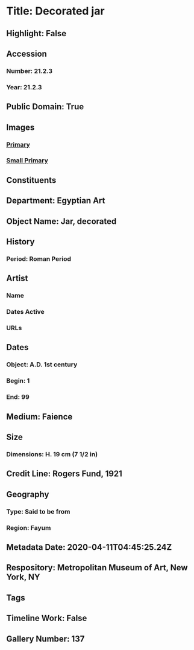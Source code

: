 # Title: Decorated jar
## Highlight: False
## Accession
### Number: 21.2.3
### Year: 21.2.3
## Public Domain: True
## Images
### [Primary](https://images.metmuseum.org/CRDImages/eg/original/vs21.2.3.jpg)
### [Small Primary](https://images.metmuseum.org/CRDImages/eg/web-large/vs21.2.3.jpg)
## Constituents
## Department: Egyptian Art
## Object Name: Jar, decorated
## History
### Period: Roman Period
## Artist
### Name
### Dates Active
### URLs
## Dates
### Object: A.D. 1st century
### Begin: 1
### End: 99
## Medium: Faience
## Size
### Dimensions: H. 19 cm (7 1/2 in)
## Credit Line: Rogers Fund, 1921
## Geography
### Type: Said to be from
### Region: Fayum
## Metadata Date: 2020-04-11T04:45:25.24Z
## Respository: Metropolitan Museum of Art, New York, NY
## Tags
## Timeline Work: False
## Gallery Number: 137